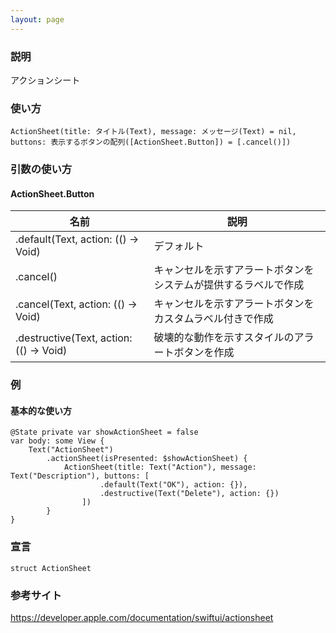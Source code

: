 ```yaml
---
layout: page
---
```


### 説明

アクションシート

### 使い方

    ActionSheet(title: タイトル(Text), message: メッセージ(Text) = nil, buttons: 表示するボタンの配列([ActionSheet.Button]) = [.cancel()])

### 引数の使い方

#### ActionSheet.Button

| 名前                                      | 説明                              |
| --------------------------------------- | ------------------------------- |
| .default(Text, action: (() -> Void)     | デフォルト                           |
| .cancel()                               | キャンセルを示すアラートボタンをシステムが提供するラベルで作成 |
| .cancel(Text, action: (() -> Void)      | キャンセルを示すアラートボタンをカスタムラベル付きで作成    |
| .destructive(Text, action: (() -> Void) | 破壊的な動作を示すスタイルのアラートボタンを作成        |

### 例

#### 基本的な使い方

    @State private var showActionSheet = false
    var body: some View {
        Text("ActionSheet")
            .actionSheet(isPresented: $showActionSheet) {
                ActionSheet(title: Text("Action"), message: Text("Description"), buttons: [
                        .default(Text("OK"), action: {}),
                        .destructive(Text("Delete"), action: {})
                    ])
            }
    }

### 宣言

    struct ActionSheet

### 参考サイト

<https://developer.apple.com/documentation/swiftui/actionsheet>
